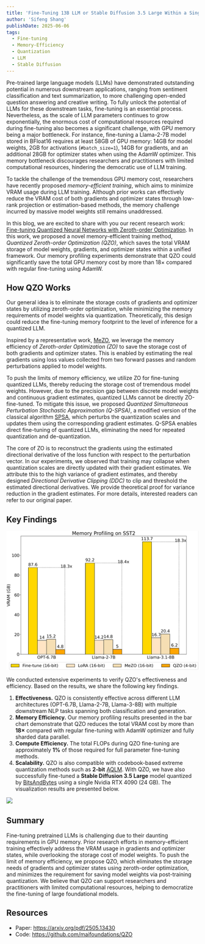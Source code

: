 ```yaml
---
title: 'Fine-Tuning 13B LLM or Stable Diffusion 3.5 Large Within a Single 24GB GPU'
author: 'Sifeng Shang'
publishDate: 2025-06-06
tags:
  - Fine-tuning
  - Memory-Efficiency
  - Quantization
  - LLM
  - Stable Diffusion
---
```


Pre-trained large language models (LLMs) have demonstrated outstanding potential in numerous
downstream applications, ranging from sentiment classification and text summarization, to more
challenging open-ended question answering and creative writing. To fully unlock the potential of LLMs for these downstream tasks, fine-tuning is an essential process. Nevertheless, as the scale of LLM parameters continues to grow exponentially, the enormous cost of computational resources required during fine-tuning also becomes a significant challenge, with GPU memory being a major bottleneck. For instance, fine-tuning a Llama-2-7B model stored in BFloat16 requires at least 58GB of GPU memory: 14GB for model weights, 2GB for activations (`#batch_size=1`), 14GB for gradients, and an additional 28GB for optimizer states when using the AdamW optimizer. This memory bottleneck discourages researchers and practitioners with limited computational resources, hindering the democratic use of LLM training.

To tackle the challenge of the tremendous GPU memory cost, researchers have recently proposed *memory-efficient training*, which aims to minimize VRAM usage during LLM training. Although prior works can effectively reduce the VRAM cost of both gradients and optimizer states through low-rank projection or estimation-based methods, the memory challenge incurred by massive model weights still remains unaddressed.

In this blog, we are excited to share with you our recent research work: [Fine-tuning Quantized Neural Networks with Zeroth-order Optimization](https://arxiv.org/pdf/2505.13430). In this work, we proposed a novel memory-efficient training method, *Quantized Zeroth-order Optimization (QZO)*, which saves the total VRAM storage of model weights, gradients, and optimizer states within a unified framework. Our memory profiling experiments demonstrate that QZO could significantly save the total GPU memory cost by more than 18$\times$ compared with regular fine-tuning using AdamW.

## How QZO Works

Our general idea is to eliminate the storage costs of gradients and optimizer states by utilizing zeroth-order optimization, while minimizing the memory requirements of model weights via quantization. Theoretically, this design could reduce the fine-tuning memory footprint to the level of inference for a quantized LLM.

Inspired by a representative work, [MeZO](https://proceedings.neurips.cc/paper_files/paper/2023/file/a627810151be4d13f907ac898ff7e948-Paper-Conference.pdf), we leverage the memory efficiency of *Zeroth-order Optimization (ZO)* to save the storage cost of both gradients and optimizer states. This is enabled by estimating the real gradients using loss values collected from two forward passes and random perturbations applied to model weights.

To push the limits of memory efficiency, we utilize ZO for fine-tuning quantized LLMs, thereby reducing the storage cost of tremendous model weights. However, due to the precision gap between discrete model weights and continuous gradient estimates, quantized LLMs cannot be directly ZO-fine-tuned. To mitigate this issue, we proposed *Quantized Simultaneous Perturbation Stochastic Approximation (Q-SPSA)*, a modified version of the classical algorithm [SPSA](https://www.jhuapl.edu/spsa/PDF-SPSA/Spall_TAC92.pdf), which perturbs the quantization scales and updates them using the corresponding gradient estimates. Q-SPSA enables direct fine-tuning of quantized LLMs, eliminating the need for repeated quantization and de-quantization.

The core of ZO is to reconstruct the gradients using the estimated directional derivative of the loss function with respect to the perturbation vector. In our experiments, we observed that training may collapse when quantization scales are directly updated with their gradient estimates. We attribute this to the high variance of gradient estimates, and thereby designed *Directional Derivative Clipping (DDC)* to clip and threshold the estimated directional derivatives. We provide theoretical proof for variance reduction in the gradient estimates. For more details, interested readers can refer to our original paper.

## Key Findings

![](memory_profiling.jpg)

We conducted extensive experiments to verify QZO's effectiveness and efficiency. Based on the results, we share the following key findings. 

1. **Effectiveness.** QZO is consistently effective across different LLM architectures (OPT-6.7B, Llama-2-7B, Llama-3-8B) with multiple downstream NLP tasks spanning both classification and generation. 
2. **Memory Efficiency.** Our memory profiling results presented in the bar chart demonstrate that QZO reduces the total VRAM cost by more than **18$\times$** compared with regular fine-tuning with AdamW optimizer and fully sharded data parallel. 
3. **Compute Efficiency.**  The total FLOPs during QZO fine-tuning are approximately **1%** of those required for full parameter fine-tuning methods.
4. **Scalability.** QZO is also compatible with codebook-based extreme quantization methods such as **2-bit** [AQLM](https://arxiv.org/pdf/2401.06118). With QZO, we have also successfully fine-tuned a **Stable Diffusion 3.5 Large** model quantized by [BitsAndBytes](https://huggingface.co/docs/transformers/quantization/bitsandbytes) using a single Nvidia RTX 4090 (24 GB). The visualization results are presented below.

![](tarot_img.png)

## Summary

Fine-tuning pretrained LLMs is challenging due to their daunting requirements in GPU memory. Prior research efforts in memory-efficient training effectively address the VRAM usage in gradients and optimizer states, while overlooking the storage cost of model weights. To push the limit of memory efficiency, we propose QZO, which eliminates the storage needs of gradients and optimizer states using zeroth-order optimization, and minimizes the requirement for saving model weights via post-training quantization. We believe that QZO can support researchers and practitioners with limited computational resources, helping to democratize the fine-tuning of large foundational models.

## Resources

- Paper: https://arxiv.org/pdf/2505.13430
- Code: https://github.com/maifoundations/QZO